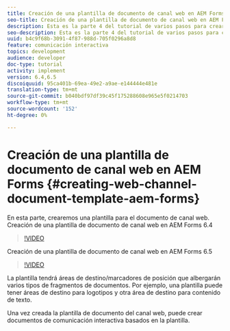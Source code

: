 ```yaml
---
title: Creación de una plantilla de documento de canal web en AEM Forms
seo-title: Creación de una plantilla de documento de canal web en AEM Forms
description: Esta es la parte 4 del tutorial de varios pasos para crear su primer documento interactivo de comunicaciones. En esta parte, crearemos una plantilla para el documento de canal web.
seo-description: Esta es la parte 4 del tutorial de varios pasos para crear su primer documento interactivo de comunicaciones. En esta parte, crearemos una plantilla para el documento de canal web.
uuid: b4c9f68b-3091-4f87-988d-705f0296a8d8
feature: comunicación interactiva
topics: development
audience: developer
doc-type: tutorial
activity: implement
version: 6.4,6.5
discoiquuid: 95ca401b-69ea-49e2-a9ae-e144444e481e
translation-type: tm+mt
source-git-commit: b040bdf97df39c45f175288608e965e5f0214703
workflow-type: tm+mt
source-wordcount: '152'
ht-degree: 0%

---
```



# Creación de una plantilla de documento de canal web en AEM Forms {#creating-web-channel-document-template-aem-forms}

En esta parte, crearemos una plantilla para el documento de canal web.
Creación de una plantilla de documento de canal web en AEM Forms 6.4
>[!VIDEO](https://video.tv.adobe.com/v/22342?quality=9&learn=on)

Creación de una plantilla de documento de canal web en AEM Forms 6.5
>[!VIDEO](https://video.tv.adobe.com/v/27807?quality=9&learn=on)

La plantilla tendrá áreas de destino/marcadores de posición que albergarán varios tipos de fragmentos de documentos. Por ejemplo, una plantilla puede tener áreas de destino para logotipos y otra área de destino para contenido de texto.

Una vez creada la plantilla de documento del canal web, puede crear documentos de comunicación interactiva basados en la plantilla.
